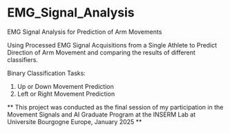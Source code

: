 # EMG_Signal_Analysis
EMG Signal Analysis for Prediction of Arm Movements

Using Processed EMG Signal Acquisitions from a Single Athlete to Predict Direction of Arm Movement and comparing the results of different classifiers.

Binary Classification Tasks:

1. Up or Down Movement Prediction
2. Left or Right Movement Prediction


** This project was conducted as the final session of my participation in the Movement Signals and AI Graduate Program at the INSERM Lab at Universite Bourgogne Europe, January 2025 **


